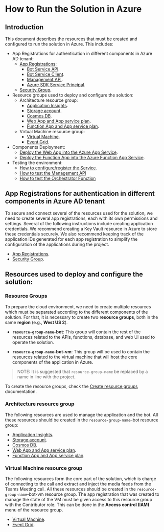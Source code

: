 # How to Run the Solution in Azure

## Introduction

This document describes the resources that must be created and configured to run the solution in Azure. This includes:

- App Registrations for authentication in different components in Azure AD tenant:
    - [App Registrations](app_registrations.md#app-registrations):
        - [Bot Service API](app_registrations.md#how-to-setup-bot-service-api-application-registration).
        - [Bot Service Client](app_registrations.md#how-to-setup-bot-service-client-application-registration).
        - [Management API](app_registrations.md#how-to-setup-management-api-application-registration).
        - [Azure SDK Service Principal](azure_sdk_service_principal.md).
    - [Security Group](security_group.md).
- Resource groups used to deploy and configure the solution: 
    - Architecture resource group:
        - [Application Insights](application_insights.md).
        - [Storage account](storage_account.md).
        - [Cosmos DB](cosmos_db.md).
        - [Web App and App service plan](web_app_and_app_service_plan.md).
        - [Function App and App service plan](function_app_and_app_service_plan.md).
    - Virtual Machine resource group:
        - [Virtual Machine](bot_service_virtual_machine.md).
        - [Event Grid](configure_event_grid.md).
- Components Deployment:
    - [Deploy the Web App into the Azure App Service](deploy_web_app.md).
    - [Deploy the Function App into the Azure Function App Service](deploy_function_app.md).
- Testing the environment:
    - [How to configure/register the Service](add_service.md).
    - [How to test the Management API](test_web_app.md)
    - [How to test the Orchestrator Function](test_function_app.md)

## App Registrations for authentication in different components in Azure AD tenant
To secure and connect several of the resources used for the solution, we need to create several app registrations, each with its own permissions and settings. Several of the following instructions include creating application credentials. We recommend creating a Key Vault resource in Azure to store these credentials securely. We also recommend keeping track of the application IDs generated for each app registration to simplify the configuration of the applications during the project.  

- [App Registrations](app_registrations.md#app-registrations).
- [Security Group](security_group.md).

## Resources used to deploy and configure the solution:

### Resource Groups 
To prepare the cloud environment, we need to create multiple resources which must be separated according to the different components of the solution. For that, it is necessary to create two **resource groups**, both in the same **region** (e.g., **West US 2**). 

- **`resource-group-name`-bot**: This group will contain the rest of the resources related to the APIs, functions, database, and web UI used to operate the solution.

- **`resource-group-name`-bot-vm**: This group will be used to contain the resources related to the virtual machine that will host the core components of the application in Azure. 

> NOTE: It is suggested that `resource-group-name` be replaced by a name in line with the project.

To create the resource groups, check the [Create resource groups](https://docs.microsoft.com/en-us/azure/azure-resource-manager/management/manage-resource-groups-portal#create-resource-groups) documentation.

### Architecture resource group

The following resources are used to manage the application and the bot. All these resources should be created in the `resource-group-name`-bot resource group:

- [Application Insights](application_insights.md).
- [Storage account](storage_account.md).
- [Cosmos DB](cosmos_db.md#cosmos-db-database).
- [Web App and App service plan](web_app_and_app_service_plan.md).
- [Function App and App service plan](function_app_and_app_service_plan.md).


### Virtual Machine resource group

The following resources form the core part of the solution, which is charge of connecting to the call and extract and inject the media feeds from the Teams Meeting call. 
All these resources should be created in the `resource-group-name`-bot-vm resource group. 
The app registration that was created to manage the state of the VM must be given access to this resource group with the Contributor role. This can be done in the **Access control (IAM)** menu of the resource group.

- [Virtual Machine](bot_service_virtual_machine.md).
- [Event Grid](configure_event_grid.md##how-to-configure-event-grid).
